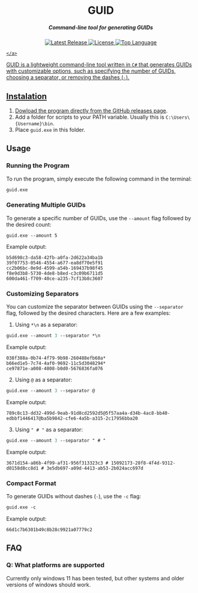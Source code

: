 <h1 align="center">GUID</h1>

<h5 align="center">Command-line tool for generating GUIDs</h5>

<p align="center">
  <a href="https://github.com/RonDeppe/guid/releases">
        <img src="https://img.shields.io/github/v/release/RonDeppe/guid?logo=github" alt="Latest Release">
    </a>
    <a href="https://github.com/RonDeppe/guid/blob/main/LICENSE">
        <img src="https://img.shields.io/github/license/RonDeppe/guid" alt="License">
    </a>
  <a href="https://github.com/RonDeppe?tab=repositories&q=&type=&language=c%23&sort=">
        <img src="https://img.shields.io/github/languages/top/RonDeppe/guid" alt="Top Language">

    </a>
</p>

GUID is a lightweight command-line tool written in <code>C#</code> that generates GUIDs with customizable options, such as specifying the number of GUIDs, choosing a separator, or removing the dashes (`-`).


## Instalation
1. Dowload the program directly from [the GitHub releases page](https://github.com/RonDeppe/guid/releases/latest).
2. Add a folder for scripts to your PATH variable. Usually this is `C:\Users\{Username}\bin`.
3. Place `guid.exe` in this folder.

## Usage
### Running the Program
To run the program, simply execute the following command in the terminal:
```ps
guid.exe
```

### Generating Multiple GUIDs
To generate a specific number of GUIDs, use the `--amount` flag followed by the desired count:
```shell
guid.exe --amount 5
```
Example output:
```
b5d698c3-da58-42fb-a0fa-2d622a34ba1b
39f07753-0546-4554-a677-ea8df70e5f91
cc2b06bc-0e9d-4599-a54b-169437b98f45
f8e9d3b8-5730-4de8-b8ed-c3c09b6711d5
600da461-f709-40ce-a235-7cf13b8c3607
```

### Customizing Separators
You can customize the separator between GUIDs using the `--separator` flag, followed by the desired characters. Here are a few examples:
1. Using `*\n` as a separator:
```ps
guid.exe --amount 3 --separator *\n
```
Example output:
```
038f388a-0b74-4f79-9b98-260488efb68a*
b66ed1e5-7c74-4af0-9692-11c5d3048294*
ce97871e-a008-4808-b0d0-5676836fa076
```
2. Using `@` as a separator:
```ps
guid.exe --amount 3 --separator @
```
Example output:
```
789c8c13-dd32-499d-9eab-91d8cd2592d5@5f57aa4a-d34b-4ac8-bb40-edbbf1446417@ba5b9842-cfe6-4a5b-a315-2c17956bba20
```

3. Using `" # "` as a separator:
```ps
guid.exe --amount 3 --separator " # "
```
Example output:
```
3671d154-a86b-4f99-af31-956f313323c3 # 15092173-28f8-4f4d-9312-d0158d8cc8d1 # 3e5db697-a09d-4413-ab53-2b024acc697d
```

### Compact Format
To generate GUIDs without dashes (`-`), use the `-c` flag:
```ps
guid.exe -c
```
Example output:
```
66d1c7b6301b49c8b28c9921a07779c2
```

## FAQ
### Q: What platforms are supported
Currently only windows 11 has been tested, but other systems and older versions of windows should work.

